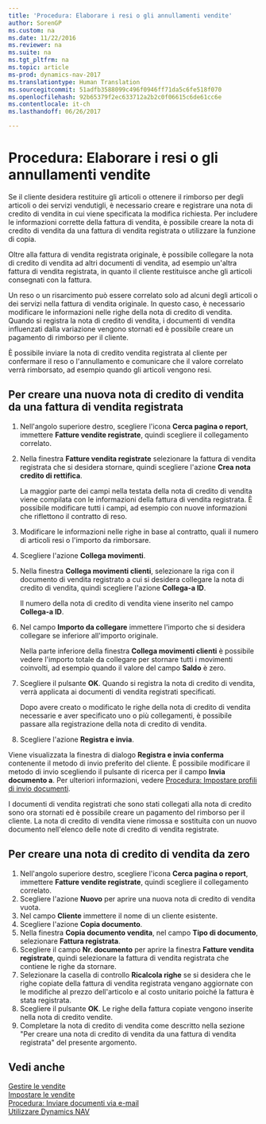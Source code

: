 ```yaml
---
title: 'Procedura: Elaborare i resi o gli annullamenti vendite'
author: SorenGP
ms.custom: na
ms.date: 11/22/2016
ms.reviewer: na
ms.suite: na
ms.tgt_pltfrm: na
ms.topic: article
ms-prod: dynamics-nav-2017
ms.translationtype: Human Translation
ms.sourcegitcommit: 51adfb3588099c496f0946ff71da5c6fe518f070
ms.openlocfilehash: 92b65379f2ec633712a2b2c0f06615c6de61cc6e
ms.contentlocale: it-ch
ms.lasthandoff: 06/26/2017

---
```


# <a name="how-to-process-sales-returns-or-cancellations"></a>Procedura: Elaborare i resi o gli annullamenti vendite
Se il cliente desidera restituire gli articoli o ottenere il rimborso per degli articoli o dei servizi vendutigli, è necessario creare e registrare una nota di credito di vendita in cui viene specificata la modifica richiesta. Per includere le informazioni corrette della fattura di vendita, è possibile creare la nota di credito di vendita da una fattura di vendita registrata o utilizzare la funzione di copia.

Oltre alla fattura di vendita registrata originale, è possibile collegare la nota di credito di vendita ad altri documenti di vendita, ad esempio un'altra fattura di vendita registrata, in quanto il cliente restituisce anche gli articoli consegnati con la fattura.

Un reso o un risarcimento può essere correlato solo ad alcuni degli articoli o dei servizi nella fattura di vendita originale. In questo caso, è necessario modificare le informazioni nelle righe della nota di credito di vendita. Quando si registra la nota di credito di vendita, i documenti di vendita influenzati dalla variazione vengono stornati ed è possibile creare un pagamento di rimborso per il cliente.

È possibile inviare la nota di credito vendita registrata al cliente per confermare il reso o l'annullamento e comunicare che il valore correlato verrà rimborsato, ad esempio quando gli articoli vengono resi.

## <a name="to-create-a-sales-credit-memo-from-a-posted-sales-invoice"></a>Per creare una nuova nota di credito di vendita da una fattura di vendita registrata
1. Nell'angolo superiore destro, scegliere l'icona **Cerca pagina o report**, immettere **Fatture vendite registrate**, quindi scegliere il collegamento correlato.  
2. Nella finestra **Fatture vendita registrate** selezionare la fattura di vendita registrata che si desidera stornare, quindi scegliere l'azione **Crea nota credito di rettifica**.

    La maggior parte dei campi nella testata della nota di credito di vendita viene compilata con le informazioni della fattura di vendita registrata. È possibile modificare tutti i campi, ad esempio con nuove informazioni che riflettono il contratto di reso.
3. Modificare le informazioni nelle righe in base al contratto, quali il numero di articoli resi o l'importo da rimborsare.
4. Scegliere l'azione **Collega movimenti**.
5. Nella finestra **Collega movimenti clienti**, selezionare la riga con il documento di vendita registrato a cui si desidera collegare la nota di credito di vendita, quindi scegliere l'azione **Collega-a ID**.

    Il numero della nota di credito di vendita viene inserito nel campo **Collega-a ID**.  
6. Nel campo **Importo da collegare** immettere l'importo che si desidera collegare se inferiore all'importo originale.

    Nella parte inferiore della finestra **Collega movimenti clienti** è possibile vedere l'importo totale da collegare per stornare tutti i movimenti coinvolti, ad esempio quando il valore del campo **Saldo** è zero.  
7. Scegliere il pulsante **OK**. Quando si registra la nota di credito di vendita, verrà applicata ai documenti di vendita registrati specificati.

    Dopo avere creato o modificato le righe della nota di credito di vendita necessarie e aver specificato uno o più collegamenti, è possibile passare alla registrazione della nota di credito di vendita.
8. Scegliere l'azione **Registra e invia**.

Viene visualizzata la finestra di dialogo **Registra e invia conferma** contenente il metodo di invio preferito del cliente. È possibile modificare il metodo di invio scegliendo il pulsante di ricerca per il campo **Invia documento a**. Per ulteriori informazioni, vedere [Procedura: Impostare profili di invio documenti](sales-how-setup-document-send-profiles.md).

I documenti di vendita registrati che sono stati collegati alla nota di credito sono ora stornati ed è possibile creare un pagamento del rimborso per il cliente. La nota di credito di vendita viene rimossa e sostituita con un nuovo documento nell'elenco delle note di credito di vendita registrate.

## <a name="to-create-a-sales-credit-memo-from-scratch"></a>Per creare una nota di credito di vendita da zero
1. Nell'angolo superiore destro, scegliere l'icona **Cerca pagina o report**, immettere **Fatture vendite registrate**, quindi scegliere il collegamento correlato.
2. Scegliere l'azione **Nuovo** per aprire una nuova nota di credito di vendita vuota.
3. Nel campo **Cliente** immettere il nome di un cliente esistente.
4. Scegliere l'azione **Copia documento**.
5. Nella finestra **Copia documento vendita**, nel campo **Tipo di documento**, selezionare **Fattura registrata**.
6. Scegliere il campo **Nr. documento** per aprire la finestra **Fatture vendita registrate**, quindi selezionare la fattura di vendita registrata che contiene le righe da stornare.
7. Selezionare la casella di controllo **Ricalcola righe** se si desidera che le righe copiate della fattura di vendita registrata vengano aggiornate con le modifiche al prezzo dell'articolo e al costo unitario poiché la fattura è stata registrata.
8. Scegliere il pulsante **OK**. Le righe della fattura copiate vengono inserite nella nota di credito vendite.
9. Completare la nota di credito di vendita come descritto nella sezione "Per creare una nota di credito di vendita da una fattura di vendita registrata" del presente argomento.

## <a name="see-also"></a>Vedi anche  
[Gestire le vendite](sales-manage-sales.md)  
[Impostare le vendite](sales-setup-sales.md)  
[Procedura: Inviare documenti via e-mail](ui-how-send-documents-email.md)  
[Utilizzare Dynamics NAV](ui-work-product.md)

